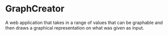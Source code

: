 # GraphCreator
A web application that takes in a range of values that can be graphable and then draws a graphical representation on what was given as input. 
